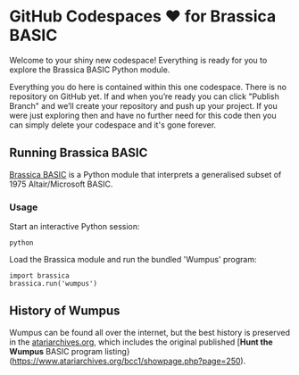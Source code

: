 # GitHub Codespaces ♥️ for Brassica BASIC

Welcome to your shiny new codespace! Everything is ready for you to explore the Brassica BASIC Python module.

Everything you do here is contained within this one codespace. There is no repository on GitHub yet. If and when you’re ready you can click "Publish Branch" and we’ll create your repository and push up your project. If you were just exploring then and have no further need for this code then you can simply delete your codespace and it's gone forever.

## Running Brassica BASIC

[Brassica BASIC](https://pypi.org/project/brassica/) is a Python module that interprets a generalised subset of 1975 Altair/Microsoft BASIC.

### Usage

Start an interactive Python session:

```shell
python
```

Load the Brassica module and run the bundled 'Wumpus' program:

```shell
import brassica
brassica.run('wumpus')
```

## History of Wumpus

Wumpus can be found all over the internet, but the best history is preserved in the
[atariarchives.org](https://www.atariarchives.org/bcc1/showpage.php?page=247),
which includes the original published
[**Hunt the Wumpus** BASIC program listing}(https://www.atariarchives.org/bcc1/showpage.php?page=250).